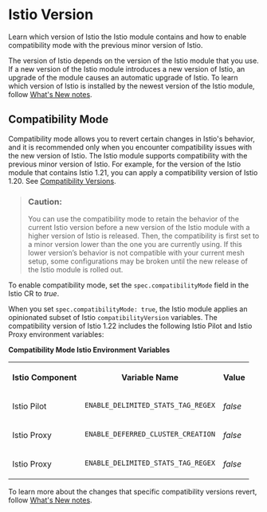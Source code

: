 <!-- loiodb46fab66ac7498192e12742d45e9f1c -->

# Istio Version

Learn which version of Istio the Istio module contains and how to enable compatibility mode with the previous minor version of Istio.

The version of Istio depends on the version of the Istio module that you use. If a new version of the Istio module introduces a new version of Istio, an upgrade of the module causes an automatic upgrade of Istio. To learn which version of Istio is installed by the newest version of the Istio module, follow [What's New notes](https://help.sap.com/whats-new/f0d108472a9347d99053658d05ae23e2?Component=Kyma+Runtime&locale=en-US&state=DRAFT&q=Istio+module:).



<a name="loiodb46fab66ac7498192e12742d45e9f1c__section_w3n_3rj_rcc"/>

## Compatibility Mode

Compatibility mode allows you to revert certain changes in Istio's behavior, and it is recommended only when you encounter compatibility issues with the new version of Istio. The Istio module supports compatibility with the previous minor version of Istio. For example, for the version of the Istio module that contains Istio 1.21, you can apply a compatibility version of Istio 1.20. See [Compatibility Versions](https://istio.io/latest/docs/setup/additional-setup/compatibility-versions/).

> ### Caution:  
> You can use the compatibility mode to retain the behavior of the current Istio version before a new version of the Istio module with a higher version of Istio is released. Then, the compatibility is first set to a minor version lower than the one you are currently using. If this lower version’s behavior is not compatible with your current mesh setup, some configurations may be broken until the new release of the Istio module is rolled out.

To enable compatibility mode, set the `spec.compatibilityMode` field in the Istio CR to *true*.

When you set `spec.compatibilityMode: true`, the Istio module applies an opinionated subset of Istio `compatibilityVersion` variables. The compatibility version of Istio 1.22 includes the following Istio Pilot and Istio Proxy environment variables:

**Compatibility Mode Istio Environment Variables**


<table>
<tr>
<th valign="top">

Istio Component

</th>
<th valign="top">

Variable Name

</th>
<th valign="top">

Value

</th>
</tr>
<tr>
<td valign="top">

Istio Pilot

</td>
<td valign="top">

`ENABLE_DELIMITED_STATS_TAG_REGEX`

</td>
<td valign="top">

*false*

</td>
</tr>
<tr>
<td valign="top">

Istio Proxy

</td>
<td valign="top">

`ENABLE_DEFERRED_CLUSTER_CREATION`

</td>
<td valign="top">

*false*

</td>
</tr>
<tr>
<td valign="top">

Istio Proxy

</td>
<td valign="top">

`ENABLE_DELIMITED_STATS_TAG_REGEX`

</td>
<td valign="top">

*false*

</td>
</tr>
</table>

To learn more about the changes that specific compatibility versions revert, follow [What's New notes](https://help.sap.com/whats-new/f0d108472a9347d99053658d05ae23e2?Component=Kyma+Runtime&locale=en-US&state=DRAFT&q=Istio+module:).

